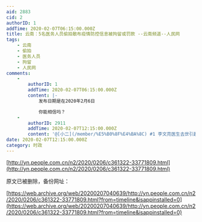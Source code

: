 ```yaml
---
aid: 2883
cid: 2
authorID: 1
addTime: 2020-02-07T06:15:00.000Z
title: 云南：5名医务人员偷拍散布疫情防控信息被拘留或罚款 --云南频道--人民网
tags:
    - 云南
    - 偷拍
    - 医务人员
    - 拘留
    - 人民网
comments:
    -
        authorID: 1
        addTime: 2020-02-07T06:15:00.000Z
        content: |-
            发布日期是在2020年2月6日

            你能相信吗？
    -
        authorID: 2911
        addTime: 2020-02-07T12:15:00.000Z
        content: '@[小二](/member/%E5%B0%8F%E4%BA%8C) #1 李文亮医生去世引起的民意海啸，看来还是不够叫醒某些人。'
date: 2020-02-07T12:15:00.000Z
category: 时政
---
```


[http://yn.people.com.cn/n2/2020/0206/c361322-33771809.html](http://yn.people.com.cn/n2/2020/0206/c361322-33771809.html)

原文已被删除，备份网址：

[https://web.archive.org/web/20200207040639/http://yn.people.com.cn/n2/2020/0206/c361322-33771809.html?from=timeline&isappinstalled=0](https://web.archive.org/web/20200207040639/http://yn.people.com.cn/n2/2020/0206/c361322-33771809.html?from=timeline&isappinstalled=0)
